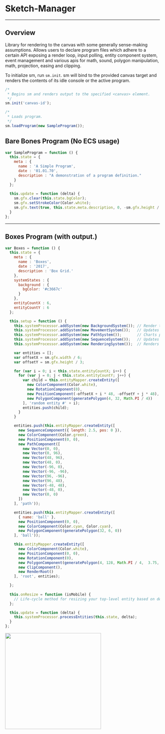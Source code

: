 # Sketch-Manager 
***

## Overview
Library for rendering to the canvas with some generally sense-making assumptions. Allows users to declare program files which adhere to a certain API exposing a render loop, input polling, entity component system, event management and various apis for
math, sound, polygon manipulation, math, projection, easing and clipping.

To initialize sm, run ```sm.init```. sm will bind to the provided canvas target and renders the contents of its idle console or the active program. 
```JavaScript
/*
 * Begins sm and renders output to the specified <canvas> element.
 */
sm.init('canvas-id'); 

/*
 * Loads program.
 */
sm.loadProgram(new SampleProgram());
```
## Bare Bones Program (No ECS usage)

```JavaScript
var SampleProgram = function () {
  this.state = {
    meta : {
      name : 'A Simple Program',
      date : '01.01.70',
      description : "A demonstration of a program definition."
    }
  };
  
  this.update = function (delta) {
    sm.gfx.clear(this.state.bgColor);
    sm.gfx.setStrokeColor(Color.white);
    sm.gfx.text(true, this.state.meta.description, 0, -sm.gfx.height / 2.5 + 24, 12, 'Arial');
  }
};

```

***

## Boxes Program (with output.)

```javascript
var Boxes = function () {
  this.state = {
    meta : {
      name : 'Boxes',
      date : '2017',
      description : 'Box Grid.'
    },
    systemStates : {
      background : {
        bgColor: '#c3667c'
      }
    },
    entityCountX : 6,
    entityCountY : 6
  };

  this.setup = function () {
    this.systemProcessor.addSystem(new BackgroundSystem()); // Render the Background color declared on the state
    this.systemProcessor.addSystem(new MovementSystem());   // Updates pos of entities with a Movement component.
    this.systemProcessor.addSystem(new PathSystem());       // Charts progress along line path. Mapped here to sequence.
    this.systemProcessor.addSystem(new SequenceSystem());   // Updates oscilating sequence components.
    this.systemProcessor.addSystem(new RenderingSystem());  // Renders scene. Starting with entity with RenderRoot component. 

    var entities = [];
    var offsetX = sm.gfx.width / 6;
    var offsetY = sm.gfx.height / 3;

    for (var i = 0; i < this.state.entityCountX; i++) {
      for (var j = 0; j < this.state.entityCountY; j++) {
        var child = this.entityMapper.createEntity([
          new ColorComponent(Color.white),
          new RotationComponent(0),
          new PositionComponent(-offsetX + i * 48, -offsetY + j * 48),
          new PolygonComponent(generatePolygon(4, 32, Math.PI / 4))
        ], 'random entity #' + i);
        entities.push(child);
      }
    }

    entities.push(this.entityMapper.createEntity([
      new SequenceComponent({ length: 2.5, pos: 0 }),
      new ColorComponent(Color.green),
      new PositionComponent(0, 0),
      new PathComponent([
        new Vector(0, 0),
        new Vector(0, 96),
        new Vector(48, 96),
        new Vector(48, 0),
        new Vector(-96, 0),
        new Vector(-96, -96),
        new Vector(96, -96),
        new Vector(96, 48),
        new Vector(-48, 48),
        new Vector(-48, 0),
        new Vector(0, 0)
      ])
    ], 'path'));

    entities.push(this.entityMapper.createEntity([
      { name: 'ball' },
      new PositionComponent(0, 0),
      new ColorComponent(Color.cyan, Color.cyan),
      new PolygonComponent(generatePolygon(32, 6, 0))
    ], 'ball'));

    this.entityMapper.createEntity([
      new ColorComponent(Color.white),
      new PositionComponent(0, 0),
      new RotationComponent(0),
      new PolygonComponent(generatePolygon(4, 128, Math.PI / 4,  3.75, 1.75)),
      new ClipComponent(),
      new RenderRoot()
    ], 'root', entities);

  };
  
  this.onResize = function (isMobile) {
    // Life-cycle method for resizing your top-level entity based on device size. 
  };

  this.update = function (delta) {
    this.systemProcessor.processEntities(this.state, delta);
  }
};
```

<img src="http://i.imgur.com/zWtRitW.png" width="312" />
